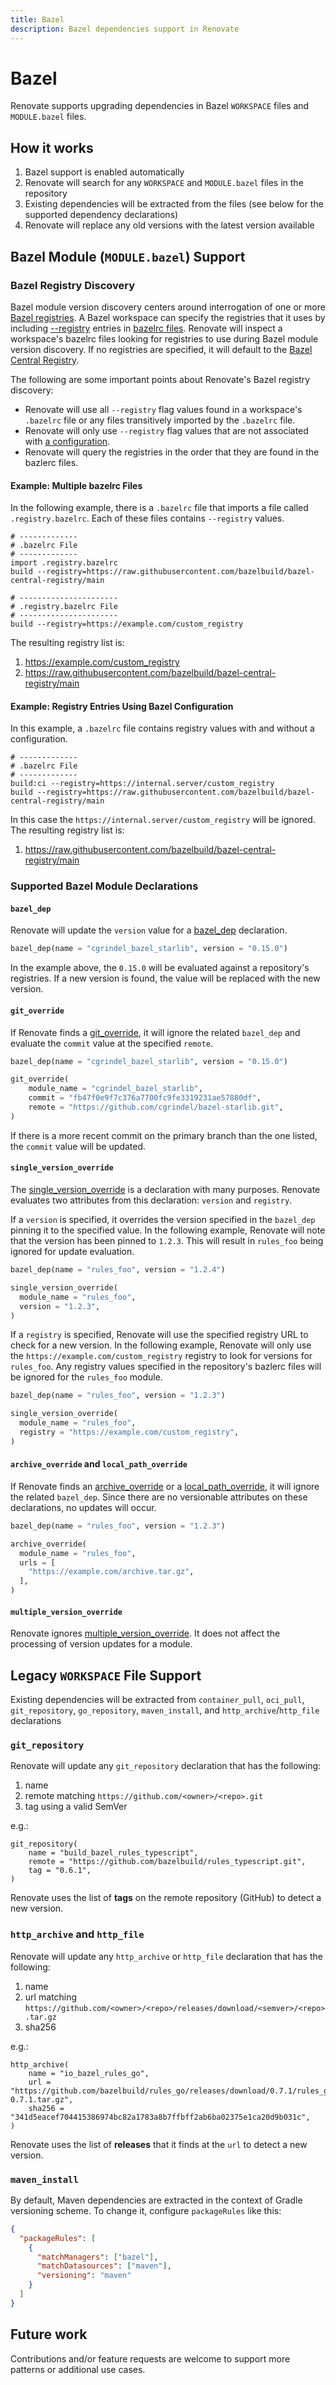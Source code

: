 ```yaml
---
title: Bazel
description: Bazel dependencies support in Renovate
---
```


# Bazel

Renovate supports upgrading dependencies in Bazel `WORKSPACE` files and `MODULE.bazel` files.

## How it works

1. Bazel support is enabled automatically
2. Renovate will search for any `WORKSPACE` and `MODULE.bazel` files in the repository
3. Existing dependencies will be extracted from the files (see below for the supported dependency declarations)
4. Renovate will replace any old versions with the latest version available

## Bazel Module (`MODULE.bazel`) Support

### Bazel Registry Discovery

Bazel module version discovery centers around interrogation of one or more [Bazel registries](https://bazel.build/external/registry). 
A Bazel workspace can specify the registries that it uses by including [--registry](https://bazel.build/reference/command-line-reference#flag--registry) entries in [bazelrc files](https://bazel.build/run/bazelrc).
Renovate will inspect a workspace's bazelrc files looking for registries to use during Bazel module version discovery.
If no registries are specified, it will default to the [Bazel Central Registry](https://github.com/bazelbuild/bazel-central-registry).

The following are some important points about Renovate's Bazel registry discovery:
- Renovate will use all `--registry` flag values found in a workspace's `.bazelrc` file or any files transitively imported by the `.bazelrc` file.
- Renovate will only use `--registry` flag values that are not associated with [a configuration](https://bazel.build/run/bazelrc#config).
- Renovate will query the registries in the order that they are found in the bazlerc files.


#### Example: Multiple bazelrc Files

In the following example, there is a `.bazelrc` file that imports a file called `.registry.bazelrc`.
Each of these files contains `--registry` values.

```
# -------------
# .bazelrc File
# -------------
import .registry.bazelrc
build --registry=https://raw.githubusercontent.com/bazelbuild/bazel-central-registry/main

# ----------------------
# .registry.bazelrc File
# ----------------------
build --registry=https://example.com/custom_registry
```

The resulting registry list is:

1. https://example.com/custom_registry
2. https://raw.githubusercontent.com/bazelbuild/bazel-central-registry/main


#### Example: Registry Entries Using Bazel Configuration

In this example, a `.bazelrc` file contains registry values with and without a configuration.

```
# -------------
# .bazelrc File
# -------------
build:ci --registry=https://internal.server/custom_registry
build --registry=https://raw.githubusercontent.com/bazelbuild/bazel-central-registry/main
```

In this case the `https://internal.server/custom_registry` will be ignored. 
The resulting registry list is:

1. https://raw.githubusercontent.com/bazelbuild/bazel-central-registry/main

### Supported Bazel Module Declarations

#### `bazel_dep`

Renovate will update the `version` value for a [bazel_dep](https://bazel.build/rules/lib/globals/module#bazel_dep) declaration. 

```python
bazel_dep(name = "cgrindel_bazel_starlib", version = "0.15.0")
```

In the example above, the `0.15.0` will be evaluated against a repository's registries. 
If a new version is found, the value will be replaced with the new version.

#### `git_override`

If Renovate finds a [git_override](https://bazel.build/rules/lib/globals/module#git_override), it will ignore the related `bazel_dep` and evaluate the `commit` value at the specified `remote`.

```python
bazel_dep(name = "cgrindel_bazel_starlib", version = "0.15.0")

git_override(
    module_name = "cgrindel_bazel_starlib",
    commit = "fb47f0e9f7c376a7700fc9fe3319231ae57880df",
    remote = "https://github.com/cgrindel/bazel-starlib.git",
)
```

If there is a more recent commit on the primary branch than the one listed, the `commit` value will be updated.

#### `single_version_override`

The [single_version_override](https://bazel.build/rules/lib/globals/module#single_version_override) is a declaration with many purposes.
Renovate evaluates two attributes from this declaration: `version` and `registry`.

If a `version` is specified, it overrides the version specified in the `bazel_dep` pinning it to the specified value.
In the following example, Renovate will note that the version has been pinned to `1.2.3`.
This will result in `rules_foo` being ignored for update evaluation.

```python
bazel_dep(name = "rules_foo", version = "1.2.4")

single_version_override(
  module_name = "rules_foo",
  version = "1.2.3",
)
```

If a `registry` is specified, Renovate will use the specified registry URL to check for a new version. 
In the following example, Renovate will only use the `https://example.com/custom_registry` registry to look for versions for `rules_foo`.
Any registry values specified in the repository's bazlerc files will be ignored for the `rules_foo` module.

```python
bazel_dep(name = "rules_foo", version = "1.2.3")

single_version_override(
  module_name = "rules_foo",
  registry = "https://example.com/custom_registry",
)
```

#### `archive_override` and `local_path_override`

If Renovate finds an [archive_override](https://bazel.build/rules/lib/globals/module#archive_override) or a [local_path_override](https://bazel.build/rules/lib/globals/module#local_path_override), it will ignore the related `bazel_dep`.
Since there are no versionable attributes on these declarations, no updates will occur.

```python
bazel_dep(name = "rules_foo", version = "1.2.3")

archive_override(
  module_name = "rules_foo",
  urls = [
    "https://example.com/archive.tar.gz",
  ],
)
```

#### `multiple_version_override`

Renovate ignores [multiple_version_override](https://bazel.build/rules/lib/globals/module#multiple_version_override).
It does not affect the processing of version updates for a module.

## Legacy `WORKSPACE` File Support

Existing dependencies will be extracted from `container_pull`, `oci_pull`, `git_repository`, `go_repository`, `maven_install`, and `http_archive`/`http_file` declarations

### `git_repository`

Renovate will update any `git_repository` declaration that has the following:

1. name
2. remote matching `https://github.com/<owner>/<repo>.git`
3. tag using a valid SemVer

e.g.:

```
git_repository(
    name = "build_bazel_rules_typescript",
    remote = "https://github.com/bazelbuild/rules_typescript.git",
    tag = "0.6.1",
)
```

Renovate uses the list of **tags** on the remote repository (GitHub) to detect a new version.

### `http_archive` and `http_file`

Renovate will update any `http_archive` or `http_file` declaration that has the following:

1. name
2. url matching `https://github.com/<owner>/<repo>/releases/download/<semver>/<repo>.tar.gz`
3. sha256

e.g.:

```
http_archive(
    name = "io_bazel_rules_go",
    url = "https://github.com/bazelbuild/rules_go/releases/download/0.7.1/rules_go-0.7.1.tar.gz",
    sha256 = "341d5eacef704415386974bc82a1783a8b7ffbff2ab6ba02375e1ca20d9b031c",
)
```

Renovate uses the list of **releases** that it finds at the `url` to detect a new version.

### `maven_install`

By default, Maven dependencies are extracted in the context of Gradle versioning scheme.
To change it, configure `packageRules` like this:

```json
{
  "packageRules": [
    {
      "matchManagers": ["bazel"],
      "matchDatasources": ["maven"],
      "versioning": "maven"
    }
  ]
}
```

## Future work

Contributions and/or feature requests are welcome to support more patterns or additional use cases.
